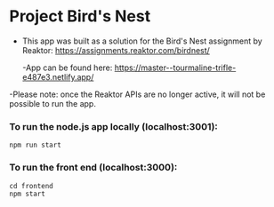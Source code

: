 # Project Bird's Nest

- This app was built as a solution for the Bird's Nest assignment by Reaktor:
  https://assignments.reaktor.com/birdnest/

  -App can be found here: https://master--tourmaline-trifle-e487e3.netlify.app/

-Please note: once the Reaktor APIs are no longer active, it will not be possible to run the app.

### To run the node.js app locally (localhost:3001):

```shell
npm run start
```

### To run the front end (localhost:3000):

```shell
cd frontend
npm start
```
